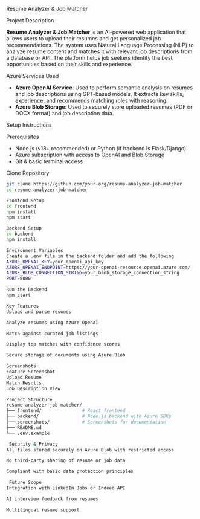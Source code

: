 Resume Analyzer & Job Matcher

 Project Description

**Resume Analyzer & Job Matcher** is an AI-powered web application that allows users to upload their resumes and get personalized job recommendations. The system uses Natural Language Processing (NLP) to analyze resume content and matches it with relevant job descriptions from a database or API. The platform helps job seekers identify the best opportunities based on their skills and experience.

 Azure Services Used

- **Azure OpenAI Service**: Used to perform semantic analysis on resumes and job descriptions using GPT-based models. It extracts key skills, experience, and recommends matching roles with reasoning.
- **Azure Blob Storage**: Used to securely store uploaded resumes (PDF or DOCX format) and job description data.

 Setup Instructions

 Prerequisites

- Node.js (v18+ recommended) or Python (if backend is Flask/Django)
- Azure subscription with access to OpenAI and Blob Storage
- Git & basic terminal access

 Clone Repository

```bash
git clone https://github.com/your-org/resume-analyzer-job-matcher
cd resume-analyzer-job-matcher

Frontend Setup
cd frontend
npm install
npm start

Backend Setup
cd backend
npm install

Environment Variables
Create a .env file in the backend folder and add the following
AZURE_OPENAI_KEY=your_openai_api_key
AZURE_OPENAI_ENDPOINT=https://your-openai-resource.openai.azure.com/
AZURE_BLOB_CONNECTION_STRING=your_blob_storage_connection_string
PORT=5000

Run the Backend
npm start

Key Features
Upload and parse resumes

Analyze resumes using Azure OpenAI

Match against curated job listings

Display top matches with confidence scores

Secure storage of documents using Azure Blob

Screenshots
Feature	Screenshot
Upload Resume	
Match Results	
Job Description View

Project Structure
resume-analyzer-job-matcher/
├── frontend/               # React frontend
├── backend/                # Node.js backend with Azure SDKs
├── screenshots/            # Screenshots for documentation
├── README.md
└── .env.example

 Security & Privacy
All files stored securely on Azure Blob with restricted access

No third-party sharing of resume or job data

Compliant with basic data protection principles

 Future Scope
Integration with LinkedIn Jobs or Indeed API

AI interview feedback from resumes

Multilingual resume support
